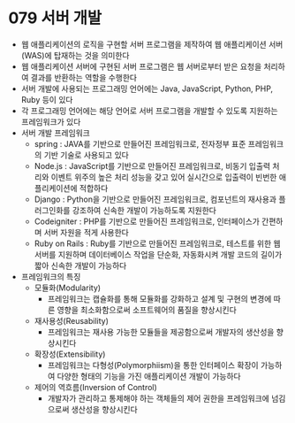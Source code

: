 # 079 서버 개발

- 웹 애플리케이션의 로직을 구현할 서버 프로그램을 제작하여 웹 애플리케이션 서버(WAS)에 탑재하는 것을 의미한다
- 웹 애플리케이션 서버에 구현된 서버 프로그램은 웹 서버로부터 받은 요청을 처리하여 결과를 반환하는 역할을 수행한다
- 서버 개발에 사용되는 프로그래밍 언어에는 Java, JavaScript, Python, PHP, Ruby 등이 있다
- 각 프로그래밍 언어에는 해당 언어로 서버 프로그램을 개발할 수 있도록 지원하는 프레임워크가 있다
- 서버 개발 프레임워크
  - spring : JAVA를 기반으로 만들어진 프레임워크로, 전자정부 표준 프레임워크의 기반 기술로 사용되고 있다
  - Node.js : JavaScript를 기반으로 만들어진 프레임워크로, 비동기 입출력 처리와 이벤트 위주의 높은 처리 성능을 갖고 있어 실시간으로 입출력이 빈번한 애플리케이션에 적합하다
  - Django : Python을 기반으로 만들어진 프레임워크로, 컴포넌트의 재사용과 플러그인화를 강조하여 신속한 개발이 가능하도록 지원한다
  - Codeigniter : PHP를 기반으로 만들어진 프레임워크로, 인터페이스가 간편하며 서버 자원을 적게 사용한다
  - Ruby on Rails : Ruby를 기반으로 만들어진 프레임워크로, 테스트를 위한 웹 서버를 지원하며 데이터베이스 작업을 단순화, 자동화시켜 개발 코드의 길이가 짧아 신속한 개발이 가능하다
- 프레임워크의 특징
  - 모듈화(Modularity)
    - 프레임워크는 캡슐화를 통해 모듈화를 강화하고 설계 및 구현의 변경에 따른 영향을 최소화함으로써 소프트웨어의 품질을 향상시킨다
  - 재사용성(Reusability)
    - 프레임워크는 재사용 가능한 모듈들을 제공함으로써 개발자의 생산성을 향상시킨다
  - 확장성(Extensibility)
    - 프레임워크는 다형성(Polymorphiism)을 통한 인터페이스 확장이 가능하여 다양한 형태의 기능을 가진 애플리케이션 개발이 가능하다
  - 제어의 역흐름(Inversion of Control)
    - 개발자가 관리하고 통제해야 하는 객체들의 제어 권한을 프레임워크에 넘김으로써 생산성을 향상시킨다